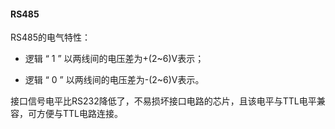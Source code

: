 #### RS485

RS485的电气特性：

- 逻辑 “ 1 ” 以两线间的电压差为+(2~6)V表示；

- 逻辑 “ 0 ” 以两线间的电压差为-(2~6)V表示。

接口信号电平比RS232降低了，不易损坏接口电路的芯片，且该电平与TTL电平兼容，可方便与TTL电路连接。